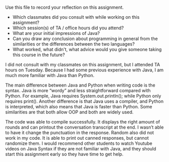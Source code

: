 Use this file to record your reflection on this assignment.

- Which classmates did you consult with while working on this assignment?
- Which session(s) of TA / office hours did you attend?
- What are your initial impressions of Java? 
- Can you draw any conclusion about programming in general from the similarities or the differences between the two languages? 
- What worked, what didn't, what advice would you give someone taking this course in the future?

I did not consult with my classmates on this assignment, but I attended TA hours on Tuesday. Because I had some previous experience with Java, I am much more familiar with Java than Python. 

The main difference between Java and Python when writing code is the syntax. Java is more “wordy” and less straightforward compared with Python. For example, Java requires System.out.println(); while Python only requires print(). Another difference is that Java uses a compiler, and Python is interpreted, which also means that Java is faster than Python. Some similarities are that both allow OOP and both are widely used.  

The code was able to compile successfully. It displays the right amount of rounds and can printout the conversation transcript at the end. I wasn’t able to have it change the punctuation in the response. Random also did not work in my code. It is able to print out canned responses, but cannot randomize them. I would recommend other students to watch Youtube videos on Java Syntax if they are not familiar with Java, and they should start this assignment early so they have time to get help. 
